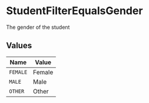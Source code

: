 # StudentFilterEqualsGender

The gender of the student


## Values

| Name     | Value    |
| -------- | -------- |
| `FEMALE` | Female   |
| `MALE`   | Male     |
| `OTHER`  | Other    |